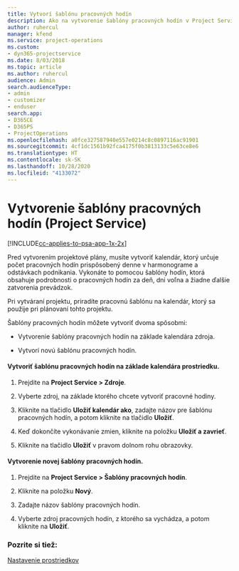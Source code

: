 ```yaml
---
title: Vytvorí šablónu pracovných hodín
description: Ako na vytvorenie šablóny pracovných hodín v Project Service
author: ruhercul
manager: kfend
ms.service: project-operations
ms.custom:
- dyn365-projectservice
ms.date: 8/03/2018
ms.topic: article
ms.author: ruhercul
audience: Admin
search.audienceType:
- admin
- customizer
- enduser
search.app:
- D365CE
- D365PS
- ProjectOperations
ms.openlocfilehash: a0fce327587940e557e0214c8c0897116ac91901
ms.sourcegitcommit: 4cf1dc1561b92fca4175f0b3813133c5e63ce8e6
ms.translationtype: HT
ms.contentlocale: sk-SK
ms.lasthandoff: 10/28/2020
ms.locfileid: "4133072"
---
```

# <a name="create-a-work-hours-template-project-service"></a>Vytvorenie šablóny pracovných hodín (Project Service)

[!INCLUDE[cc-applies-to-psa-app-1x-2x](../includes/cc-applies-to-psa-app-1x-2x.md)]

Pred vytvorením projektové plány, musíte vytvoriť kalendár, ktorý určuje počet pracovných hodín prispôsobený denne v harmonograme a odstávkach podnikania. Vykonáte to pomocou šablóny hodín, ktorá obsahuje podrobnosti o pracovných hodín za deň, dni voľna a žiadne ďalšie zatvorenia prevádzok.  
  
 Pri vytváraní projektu, priradíte pracovnú šablónu na kalendár, ktorý sa použije pri plánovaní tohto projektu.  
  
 Šablóny pracovných hodín môžete vytvoriť dvoma spôsobmi:  
  
-   Vytvorenie šablóny pracovných hodín na základe kalendára zdroja.  
  
-   Vytvorí novú šablónu pracovných hodín.  
  
#### <a name="to-create-a-work-hours-template-based-on-a-resources-calendar"></a>Vytvoriť šablónu pracovných hodín na základe kalendára prostriedku.  
  
1.  Prejdite na **Project Service > Zdroje**.  
  
2.  Vyberte zdroj, na základe ktorého chcete vytvoriť pracovné hodiny.  
  
3.  Kliknite na tlačidlo **Uložiť kalendár ako**, zadajte názov pre šablónu pracovných hodín, a potom kliknite na tlačidlo **Uložiť**.  
  
4.  Keď dokončíte vykonávanie zmien, kliknite na položku **Uložiť a zavrieť**.  
  
5.  Kliknite na tlačidlo **Uložiť** v pravom dolnom rohu obrazovky.  
  
#### <a name="to-create-a-new-work-hours-template"></a>Vytvorenie novej šablóny pracovných hodín.  
  
1.  Prejdite na **Project Service > Šablóny pracovných hodín**.  
  
2.  Kliknite na položku **Nový**.  
  
3.  Zadajte názov šablóny pracovných hodín.  
  
4.  Vyberte zdroj pracovných hodín, z ktorého sa vychádza, a potom kliknite na **Uložiť**.  
  
### <a name="see-also"></a>Pozrite si tiež:  
 [Nastavenie prostriedkov](../psa/set-up-resources.md)
